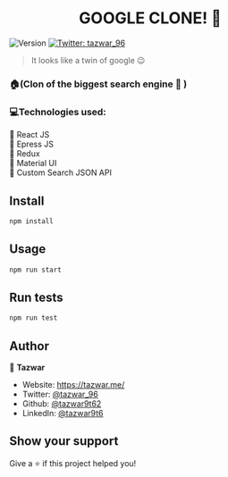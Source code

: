 <h1 align="center">GOOGLE CLONE! 👋</h1>
<p>
  <img alt="Version" src="https://img.shields.io/badge/version-1.0-blue.svg?cacheSeconds=2592000" />
  <a href="https://twitter.com/tazwar\_96" target="_blank">
    <img alt="Twitter: tazwar_96" src="https://img.shields.io/twitter/follow/tazwar\_96.svg?style=social" />
  </a>
</p>

> It looks like a twin of google 😉

### 🏠(Clon of the biggest search engine 🤸‍ )



### 💻Technologies used:

📌 React JS <br/>
📌 Epress JS <br/>
📌 Redux <br/>
📌 Material UI <br/>
📌 Custom Search JSON API

## Install

```sh
npm install
```

## Usage

```sh
npm run start
```

## Run tests

```sh
npm run test
```

## Author

👤 **Tazwar**

- Website: https://tazwar.me/
- Twitter: [@tazwar_96](https://twitter.com/tazwar_96)
- Github: [@tazwar9t62](https://github.com/tazwar9t62)
- LinkedIn: [@tazwar9t6](https://linkedin.com/in/tazwar9t6)

## Show your support

Give a ⭐️ if this project helped you!
